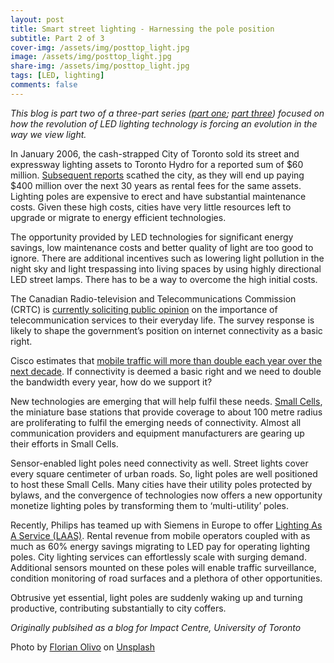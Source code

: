 ```yaml
---
layout: post
title: Smart street lighting - Harnessing the pole position
subtitle: Part 2 of 3
cover-img: /assets/img/posttop_light.jpg
image: /assets/img/posttop_light.jpg
share-img: /assets/img/posttop_light.jpg
tags: [LED, lighting]
comments: false
---
```


*This blog is part two of a three-part series ([part one](https://www.impactcentre.ca/blog/smart-street-lighting-harnessing-pole-position/); [part three](https://www.impactcentre.ca/blog/lighting-service-buildings/)) focused on how the revolution of LED lighting technology is forcing an evolution in the way we view light.*

In January 2006, the cash-strapped City of Toronto sold its street and expressway lighting assets to Toronto Hydro for a reported sum of $60 million. [Subsequent reports](https://www.thestar.com/news/gta/2010/02/19/bill_for_toronto_street_lights_will_top_400_million.html) scathed the city, as they will end up paying $400 million over the next 30 years as rental fees for the same assets. Lighting poles are expensive to erect and have substantial maintenance costs. Given these high costs, cities have very little resources left to upgrade or migrate to energy efficient technologies.

The opportunity provided by LED technologies for significant energy savings, low maintenance costs and better quality of light are too good to ignore. There are additional incentives such as lowering light pollution in the night sky and light trespassing into living spaces by using highly directional LED street lamps. There has to be a way to overcome the high initial costs.

The Canadian Radio-television and Telecommunications Commission (CRTC) is [currently soliciting public opinion](https://news.gc.ca/web/article-en.do?nid=1028329) on the importance of telecommunication services to their everyday life. The survey response is likely to shape the government’s position on internet connectivity as a basic right.

Cisco estimates that [mobile traffic will more than double each year over the next decade](https://www.cisco.com/c/en/us/solutions/collateral/service-provider/visual-networking-index-vni/mobile-white-paper-c11-520862.html). If connectivity is deemed a basic right and we need to double the bandwidth every year, how do we support it?

New technologies are emerging that will help fulfil these needs. [Small Cells](https://www.smallcellforum.org/), the miniature base stations that provide coverage to about 100 metre radius are proliferating to fulfil the emerging needs of connectivity. Almost all communication providers and equipment manufacturers are gearing up their efforts in Small Cells.

Sensor-enabled light poles need connectivity as well. Street lights cover every square centimeter of urban roads. So, light poles are well positioned to host these Small Cells. Many cities have their utility poles protected by bylaws, and the convergence of technologies now offers a new opportunity monetize lighting poles by transforming them to ‘multi-utility’ poles.

Recently, Philips has teamed up with Siemens in Europe to offer [Lighting As A Service (LAAS)](https://www.newscenter.philips.com/main/standard/news/press/2014/20140224-philips-and-ericsson-unite-to-brighten-cities-and-provide-mobile-broadband-connectivity-through-smart-street-lighting.wpd). Rental revenue from mobile operators coupled with as much as 60% energy savings migrating to LED pay for operating lighting poles. City lighting services can effortlessly scale with surging demand. Additional sensors mounted on these poles will enable traffic surveillance, condition monitoring of road surfaces and a plethora of other opportunities.

Obtrusive yet essential, light poles are suddenly waking up and turning productive, contributing substantially to city coffers.

*Originally publsihed as a blog for Impact Centre, University of Toronto*

Photo by [Florian Olivo](https://unsplash.com/@florianolv?utm_source=unsplash&utm_medium=referral&utm_content=creditCopyText) on [Unsplash](https://unsplash.com/s/photos/streetlight?utm_source=unsplash&utm_medium=referral&utm_content=creditCopyText)

